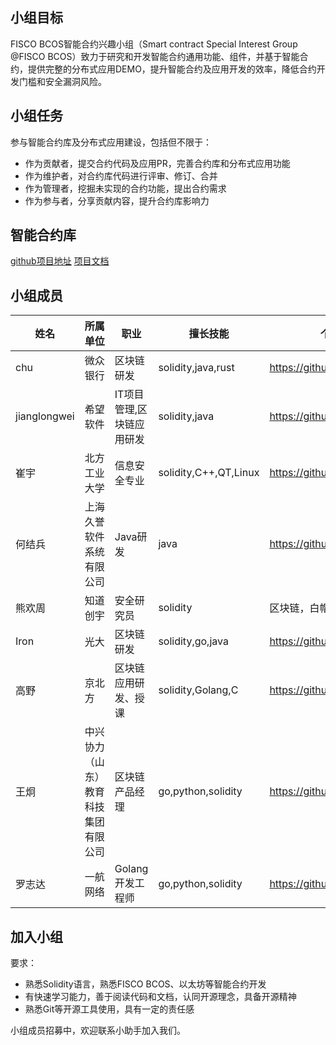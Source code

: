 
## 小组目标

FISCO BCOS智能合约兴趣小组（Smart contract Special Interest Group @FISCO BCOS）致力于研究和开发智能合约通用功能、组件，并基于智能合约，提供完整的分布式应用DEMO，提升智能合约及应用开发的效率，降低合约开发门槛和安全漏洞风险。

## 小组任务
参与智能合约库及分布式应用建设，包括但不限于：

- 作为贡献者，提交合约代码及应用PR，完善合约库和分布式应用功能
- 作为维护者，对合约库代码进行评审、修订、合并
- 作为管理者，挖掘未实现的合约功能，提出合约需求
- 作为参与者，分享贡献内容，提升合约库影响力

## 智能合约库
[github项目地址](https://github.com/WeBankBlockchain/SmartDev-Contract/)
[项目文档](https://smartdev-doc.readthedocs.io/zh_CN/latest/docs/WeBankBlockchain-SmartDev-Contract/index.html)


## 小组成员
| **姓名** | **所属单位**  | **职业**   | **擅长技能** | **个人简介/主页** |
| -------- | ------------ | --------- | -------------- | -------------------- |
| chu | 微众银行 | 区块链研发  | solidity,java,rust | https://github.com/masonhunk |
|jianglongwei|希望软件|IT项目管理,区块链应用研发|solidity,java|https://github.com/jianglongwei|
| 崔宇 | 北方工业大学 | 信息安全专业 | solidity,C++,QT,Linux | https://github.com/cuiyuchain |
| 何结兵 | 上海久誉软件系统有限公司 | Java研发  | java | https://github.com/freezehe |
| 熊欢周 | 知道创宇 | 安全研究员 | solidity | 区块链，白帽子，审计 |
| Iron | 光大 | 区块链研发 | solidity,go,java | https://github.com/IronStrong |
| 高野 | 京北方 | 区块链应用研发、授课 | solidity,Golang,C | https://github.com/yekai1003 |
| 王炯 | 中兴协力（山东）教育科技集团有限公司 | 区块链产品经理  | go,python,solidity | https://github.com/LunaWang5209  |
| 罗志达 | 一航网络 | Golang开发工程师  | go,python,solidity | https://github.com/EHangnet |

## 加入小组

要求：

- 熟悉Solidity语言，熟悉FISCO BCOS、以太坊等智能合约开发
- 有快速学习能力，善于阅读代码和文档，认同开源理念，具备开源精神
- 熟悉Git等开源工具使用，具有一定的责任感


小组成员招募中，欢迎联系小助手加入我们。
